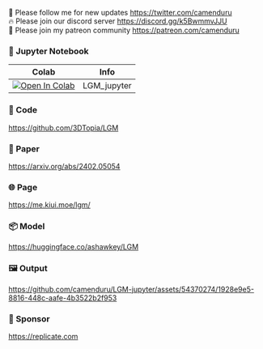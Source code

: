 🐣 Please follow me for new updates https://twitter.com/camenduru <br />
🔥 Please join our discord server https://discord.gg/k5BwmmvJJU <br />
🥳 Please join my patreon community https://patreon.com/camenduru <br />

### 🍊 Jupyter Notebook

| Colab | Info
| --- | --- |
[![Open In Colab](https://colab.research.google.com/assets/colab-badge.svg)](https://colab.research.google.com/github/camenduru/LGM-jupyter/blob/main/LGM_jupyter.ipynb) | LGM_jupyter

### 🧬 Code
https://github.com/3DTopia/LGM

### 📄 Paper
https://arxiv.org/abs/2402.05054

### 🌐 Page
https://me.kiui.moe/lgm/

### 📦 Model
https://huggingface.co/ashawkey/LGM

### 🖼 Output

https://github.com/camenduru/LGM-jupyter/assets/54370274/1928e9e5-8816-448c-aafe-4b3522b2f953

### 🏢 Sponsor
https://replicate.com
